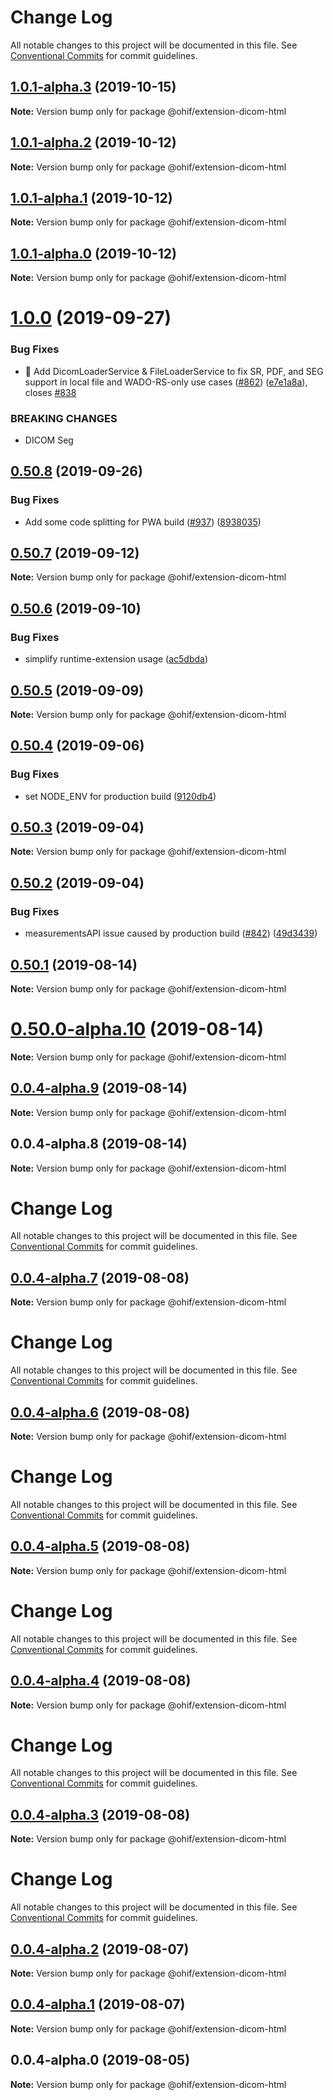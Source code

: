# Change Log

All notable changes to this project will be documented in this file.
See [Conventional Commits](https://conventionalcommits.org) for commit guidelines.

## [1.0.1-alpha.3](https://github.com/OHIF/Viewers/compare/@ohif/extension-dicom-html@1.0.1-alpha.2...@ohif/extension-dicom-html@1.0.1-alpha.3) (2019-10-15)

**Note:** Version bump only for package @ohif/extension-dicom-html





## [1.0.1-alpha.2](https://github.com/OHIF/Viewers/compare/@ohif/extension-dicom-html@1.0.1-alpha.1...@ohif/extension-dicom-html@1.0.1-alpha.2) (2019-10-12)

**Note:** Version bump only for package @ohif/extension-dicom-html





## [1.0.1-alpha.1](https://github.com/OHIF/Viewers/compare/@ohif/extension-dicom-html@1.0.1-alpha.0...@ohif/extension-dicom-html@1.0.1-alpha.1) (2019-10-12)

**Note:** Version bump only for package @ohif/extension-dicom-html





## [1.0.1-alpha.0](https://github.com/OHIF/Viewers/compare/@ohif/extension-dicom-html@1.0.0...@ohif/extension-dicom-html@1.0.1-alpha.0) (2019-10-12)

**Note:** Version bump only for package @ohif/extension-dicom-html





# [1.0.0](https://github.com/OHIF/Viewers/compare/@ohif/extension-dicom-html@0.50.8...@ohif/extension-dicom-html@1.0.0) (2019-09-27)


### Bug Fixes

* 🐛 Add DicomLoaderService & FileLoaderService to fix SR, PDF, and SEG support in local file and WADO-RS-only use cases ([#862](https://github.com/OHIF/Viewers/issues/862)) ([e7e1a8a](https://github.com/OHIF/Viewers/commit/e7e1a8a)), closes [#838](https://github.com/OHIF/Viewers/issues/838)


### BREAKING CHANGES

* DICOM Seg





## [0.50.8](https://github.com/OHIF/Viewers/compare/@ohif/extension-dicom-html@0.50.7...@ohif/extension-dicom-html@0.50.8) (2019-09-26)


### Bug Fixes

* Add some code splitting for PWA build ([#937](https://github.com/OHIF/Viewers/issues/937)) ([8938035](https://github.com/OHIF/Viewers/commit/8938035))





## [0.50.7](https://github.com/OHIF/Viewers/compare/@ohif/extension-dicom-html@0.50.6...@ohif/extension-dicom-html@0.50.7) (2019-09-12)

**Note:** Version bump only for package @ohif/extension-dicom-html





## [0.50.6](https://github.com/OHIF/Viewers/compare/@ohif/extension-dicom-html@0.50.5...@ohif/extension-dicom-html@0.50.6) (2019-09-10)


### Bug Fixes

* simplify runtime-extension usage ([ac5dbda](https://github.com/OHIF/Viewers/commit/ac5dbda))





## [0.50.5](https://github.com/OHIF/Viewers/compare/@ohif/extension-dicom-html@0.50.4...@ohif/extension-dicom-html@0.50.5) (2019-09-09)

**Note:** Version bump only for package @ohif/extension-dicom-html





## [0.50.4](https://github.com/OHIF/Viewers/compare/@ohif/extension-dicom-html@0.50.3...@ohif/extension-dicom-html@0.50.4) (2019-09-06)


### Bug Fixes

* set NODE_ENV for production build ([9120db4](https://github.com/OHIF/Viewers/commit/9120db4))





## [0.50.3](https://github.com/OHIF/Viewers/compare/@ohif/extension-dicom-html@0.50.2...@ohif/extension-dicom-html@0.50.3) (2019-09-04)

**Note:** Version bump only for package @ohif/extension-dicom-html





## [0.50.2](https://github.com/OHIF/Viewers/compare/@ohif/extension-dicom-html@0.50.1...@ohif/extension-dicom-html@0.50.2) (2019-09-04)


### Bug Fixes

* measurementsAPI issue caused by production build ([#842](https://github.com/OHIF/Viewers/issues/842)) ([49d3439](https://github.com/OHIF/Viewers/commit/49d3439))





## [0.50.1](https://github.com/OHIF/Viewers/compare/@ohif/extension-dicom-html@0.50.0-alpha.10...@ohif/extension-dicom-html@0.50.1) (2019-08-14)

**Note:** Version bump only for package @ohif/extension-dicom-html





# [0.50.0-alpha.10](https://github.com/OHIF/Viewers/compare/@ohif/extension-dicom-html@0.0.4-alpha.9...@ohif/extension-dicom-html@0.50.0-alpha.10) (2019-08-14)

**Note:** Version bump only for package @ohif/extension-dicom-html





## [0.0.4-alpha.9](https://github.com/OHIF/Viewers/compare/@ohif/extension-dicom-html@0.0.4-alpha.8...@ohif/extension-dicom-html@0.0.4-alpha.9) (2019-08-14)

**Note:** Version bump only for package @ohif/extension-dicom-html





## 0.0.4-alpha.8 (2019-08-14)

**Note:** Version bump only for package @ohif/extension-dicom-html





# Change Log

All notable changes to this project will be documented in this file. See
[Conventional Commits](https://conventionalcommits.org) for commit guidelines.

## [0.0.4-alpha.7](https://github.com/OHIF/Viewers/compare/@ohif/extension-dicom-html@0.0.4-alpha.6...@ohif/extension-dicom-html@0.0.4-alpha.7) (2019-08-08)

**Note:** Version bump only for package @ohif/extension-dicom-html

# Change Log

All notable changes to this project will be documented in this file. See
[Conventional Commits](https://conventionalcommits.org) for commit guidelines.

## [0.0.4-alpha.6](https://github.com/OHIF/Viewers/compare/@ohif/extension-dicom-html@0.0.4-alpha.5...@ohif/extension-dicom-html@0.0.4-alpha.6) (2019-08-08)

**Note:** Version bump only for package @ohif/extension-dicom-html

# Change Log

All notable changes to this project will be documented in this file. See
[Conventional Commits](https://conventionalcommits.org) for commit guidelines.

## [0.0.4-alpha.5](https://github.com/OHIF/Viewers/compare/@ohif/extension-dicom-html@0.0.4-alpha.4...@ohif/extension-dicom-html@0.0.4-alpha.5) (2019-08-08)

**Note:** Version bump only for package @ohif/extension-dicom-html

# Change Log

All notable changes to this project will be documented in this file. See
[Conventional Commits](https://conventionalcommits.org) for commit guidelines.

## [0.0.4-alpha.4](https://github.com/OHIF/Viewers/compare/@ohif/extension-dicom-html@0.0.4-alpha.3...@ohif/extension-dicom-html@0.0.4-alpha.4) (2019-08-08)

**Note:** Version bump only for package @ohif/extension-dicom-html

# Change Log

All notable changes to this project will be documented in this file. See
[Conventional Commits](https://conventionalcommits.org) for commit guidelines.

## [0.0.4-alpha.3](https://github.com/OHIF/Viewers/compare/@ohif/extension-dicom-html@0.0.4-alpha.2...@ohif/extension-dicom-html@0.0.4-alpha.3) (2019-08-08)

**Note:** Version bump only for package @ohif/extension-dicom-html

# Change Log

All notable changes to this project will be documented in this file. See
[Conventional Commits](https://conventionalcommits.org) for commit guidelines.

## [0.0.4-alpha.2](https://github.com/OHIF/Viewers/compare/@ohif/extension-dicom-html@0.0.4-alpha.1...@ohif/extension-dicom-html@0.0.4-alpha.2) (2019-08-07)

**Note:** Version bump only for package @ohif/extension-dicom-html

## [0.0.4-alpha.1](https://github.com/OHIF/Viewers/compare/@ohif/extension-dicom-html@0.0.4-alpha.0...@ohif/extension-dicom-html@0.0.4-alpha.1) (2019-08-07)

**Note:** Version bump only for package @ohif/extension-dicom-html

## 0.0.4-alpha.0 (2019-08-05)

**Note:** Version bump only for package @ohif/extension-dicom-html
